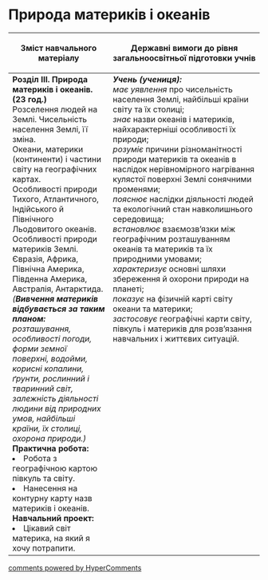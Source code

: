 <div id="hypercomments_widget" class="js-hypercomments-widget invisible"></div>

Природа материків і океанів
=============================================

<table>
<thead>
  <tr>
    <th width="40%" align="center"><p>Зміст навчального матеріалу</p></td>
    <th width="60%" align="center"><p>Державні вимоги до рівня загальноосвітньої підготовки учнів</p></td>
  </tr>
</thead>
<tbody>
  <tr>
    <td width="40%" style="vertical-align:top !important;">
    <b>Розділ III. Природа материків і океанів. (23 год.)</b><br>
    Розселення людей на Землі. Чисельність населення Землі, її зміна.<br>
    Океани, материки (континенти) і частини світу на географічних картах.<br>
    Особливості природи Тихого, Атлантичного, Індійського й Північного Льодовитого океанів.<br>
    Особливості природи материків Землі. Євразія, Африка, Північна Америка, Південна Америка, Австралія, Антарктида. <i>(<b>Вивчення материків відбувається за таким планом:</b> розташування, особливості погоди, форми земної поверхні, водойми, корисні копалини, ґрунти, рослинний і тваринний світ, залежність діяльності людини від природних умов, найбільші країни, їх столиці, охорона природи.)</i><br>
    <b>Практична робота:</b>
    <li>
    Робота з географічною картою півкуль та світу.
    </li>
    <li>
    Нанесення на контурну карту назв материків і океанів.
    </li>
    <b>Навчальний проект:</b>
    <li>
    Цікавий світ материка, на який я хочу потрапити.
    </li>
    </td>
    <td width="60%" style="vertical-align:top !important;">
    <i><b>Учень (учениця):</b></i><br>
  	<i>має уявлення</i> про чисельність населення Землі, найбільші країни світу та їх столиці;<br>
    <i>знає</i> назви океанів і материків, найхарактерніші особливості їх природи;<br>
    <i>розуміє</i> причини різноманітності природи материків та океанів в наслідок нерівномірного нагрівання кулястої поверхні Землі сонячними променями;<br>
    <i>пояснює</i> наслідки діяльності людей та екологічний стан навколишнього середовища;<br>
    <i>встановлює</i> взаємозв’язки між географічним розташуванням океанів та материків та їх природними умовами;<br>
    <i>характеризує</i> основні шляхи збереження й охорони природи на планеті;<br>
    <i>показує</i> на фізичній карті світу океани та материки;<br>
    <i>застосовує</i> географічні карти світу, півкуль і материків для розв’язання навчальних і життєвих ситуацій.<br>
	</td>
  </tr>
</tbody>
</table>

<div class="js-hypercomments-container">
<a href="http://hypercomments.com" class="hc-link" title="comments widget">comments powered by HyperComments</a>
</div>